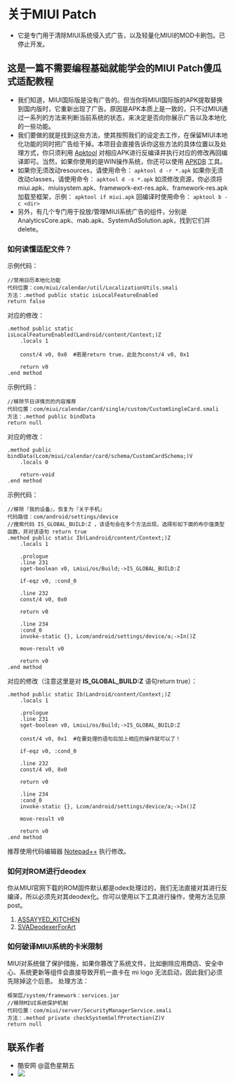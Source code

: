 # 关于MIUI Patch
- 它是专门用于清除MIUI系统侵入式广告，以及轻量化MIUI的MOD卡刷包。已停止开发。
## 这是一篇不需要编程基础就能学会的MIUI Patch傻瓜式适配教程
- 我们知道，MIUI国际版是没有广告的。但当你将MIUI国际版的APK提取替换到国内版时，它重新出现了广告。原因是APK本质上是一致的，只不过MIUI通过一系列的方法来判断当前系统的状态，来决定是否向你展示广告以及本地化的一些功能。
- 我们要做的就是找到这些方法，使其按照我们的设定去工作，在保留MIUI本地化功能的同时把广告给干掉。本项目会直接告诉你这些方法的具体位置以及处理方式，你只须利用 [Apktool](https://ibotpeaches.github.io/Apktool/) 对相应APK进行反编译并执行对应的修改再回编译即可。当然，如果你使用的是WIN操作系统，你还可以使用 [APKDB](https://www.idoog.cn/?cat=535) 工具。
- 如果你无须改动resources，请使用命令：
`apktool d -r *.apk` 
如果你无须改动classes，请使用命令：
`apktool d -s *.apk`
如须修改资源，你必须将 miui.apk、miuisystem.apk、framework-ext-res.apk、framework-res.apk 加载至框架，示例：
`apktool if miui.apk`
回编译时使用命令：
`apktool b -c <dir>`
- 另外，有几个专门用于投放/管理MIUI系统广告的组件，分别是 AnalyticsCore.apk、mab.apk、SystemAdSolution.apk，找到它们并delete。
### 如何读懂适配文件？
示例代码：
```
//禁用日历本地化功能
代码位置：com/miui/calendar/util/LocalizationUtils.smali
方法：.method public static isLocalFeatureEnabled
return false
```
对应的修改：
```
.method public static isLocalFeatureEnabled(Landroid/content/Context;)Z
    .locals 1

    const/4 v0, 0x0  #若是return true，此处为const/4 v0, 0x1

    return v0
.end method
```
示例代码：
```
//移除节日详情页的内容推荐
代码位置：com/miui/calendar/card/single/custom/CustomSingleCard.smali
方法：.method public bindData
return null
```
对应的修改：
```
.method public bindData(Lcom/miui/calendar/card/schema/CustomCardSchema;)V
    .locals 0

    return-void
.end method
```
示例代码：
```
//移除『我的设备』，恢复为『关于手机』
代码路径：com/android/settings/device
//搜索代码 IS_GLOBAL_BUILD:Z ，该语句会在多个方法出现，选择形如下面的布尔值类型函数，并对该语句 return true
.method public static Ib(Landroid/content/Context;)Z
    .locals 1

    .prologue
    .line 231
    sget-boolean v0, Lmiui/os/Build;->IS_GLOBAL_BUILD:Z

    if-eqz v0, :cond_0

    .line 232
    const/4 v0, 0x0

    return v0

    .line 234
    :cond_0
    invoke-static {}, Lcom/android/settings/device/a;->In()Z

    move-result v0

    return v0
.end method
```
对应的修改（注意这里是对 **IS_GLOBAL_BUILD:Z** 语句return true）：
```
.method public static Ib(Landroid/content/Context;)Z
    .locals 1

    .prologue
    .line 231
    sget-boolean v0, Lmiui/os/Build;->IS_GLOBAL_BUILD:Z

    const/4 v0, 0x1  #在要处理的语句后加上相应的操作就可以了！

    if-eqz v0, :cond_0

    .line 232
    const/4 v0, 0x0

    return v0

    .line 234
    :cond_0
    invoke-static {}, Lcom/android/settings/device/a;->In()Z

    move-result v0

    return v0
.end method
```
推荐使用代码编辑器 [Notepad++](https://notepad-plus-plus.org/) 执行修改。
### 如何对ROM进行deodex
你从MIUI官网下载的ROM固件默认都是odex处理过的，我们无法直接对其进行反编译，所以必须先对其deodex化。你可以使用以下工具进行操作，使用方法见原post。
1. [ASSAYYED_KITCHEN](https://forum.xda-developers.com/chef-central/android/best-android-roms-editor-assayyedkitchen-t3410545)
2. [SVADeodexerForArt](https://forum.xda-developers.com/galaxy-s5/general/tool-deodex-tool-android-l-t2972025)
### 如何破译MIUI系统的卡米限制
MIUI对系统做了保护措施，如果你篡改了系统文件，比如删除应用商店、安全中心、系统更新等组件会直接导致开机一直卡在 mi logo 无法启动，因此我们必须先除掉这个后患。
处理方法：
```
框架层/system/framework：services.jar
//移除MIUI系统保护机制
代码位置：com/miui/server/SecurityManagerService.smali
方法：.method private checkSystemSelfProtection(Z)V
return null
```
## 联系作者
- 酷安网 @蓝色星期五
- [![](http://rescdn.qqmail.com/zh_CN/htmledition/images/function/qm_open/ico_mailme_02.png)](http://mail.qq.com/cgi-bin/qm_share?t=qm_mailme&email=8JmUlZGTnJ_FlLCBgd6Tn50)
